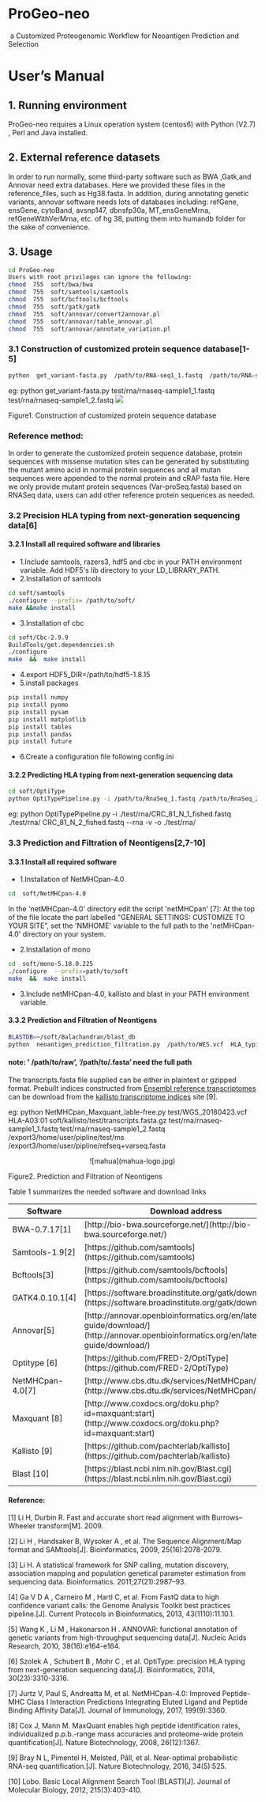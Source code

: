 # ProGeo-neo
 a Customized Proteogenomic Workflow for Neoantigen Prediction and Selection
 
# User’s Manual
## 1.    Running environment
ProGeo-neo requires a Linux operation system (centos6) with Python (V2.7) , Perl and Java installed. 
## 2.	External reference datasets
In order to run normally, some third-party software such as BWA ,Gatk,and Annovar need extra databases. Here we provided these files in the reference_files, such as Hg38.fasta. In addition, during annotating genetic variants, annovar software needs lots of databases including: refGene, ensGene, cytoBand, avsnp147, dbnsfp30a, MT_ensGeneMrna, refGeneWithVerMrna, etc. of hg 38, putting them into humandb folder for the sake of convenience. 
## 3.	Usage
```bash
cd ProGeo-neo   
Users with root privileges can ignore the following:
chmod  755  soft/bwa/bwa
chmod  755  soft/samtools/samtools
chmod  755  soft/bcftools/bcftools
chmod  755  soft/gatk/gatk 
chmod  755  soft/annovar/convert2annovar.pl
chmod  755  soft/annovar/table_annovar.pl
chmod  755  soft/annovar/annotate_variation.pl
```

### 3.1 Construction of customized protein sequence database[1-5]
```bash
python  get_variant-fasta.py  /path/to/RNA-seq1_1.fastq  /path/to/RNA-seq1_2.fastq
```
eg: python  get_variant-fasta.py  test/rna/rnaseq-sample1_1.fastq  test/rna/rnaseq-sample1_2.fastq
![](img/fig.tif)

Figure1. Construction of customized protein sequence database  
### Reference method: 
In order to generate the customized protein sequence database, protein sequences with missense mutation sites can be generated by substituting the mutant amino acid in normal protein sequences and all mutan sequences were appended to the normal protein and cRAP fasta file. Here we only provide mutant protein sequences (Var-proSeq.fasta) based on RNASeq data, users can add other reference protein sequences as needed.
### 3.2 Precision HLA typing from next-generation sequencing data[6] 
#### 3.2.1 Install all required software and libraries 
*   1.Include samtools, razers3, hdf5 and cbc in your PATH environment variable. Add HDF5's lib directory to your LD_LIBRARY_PATH.
*   2.Installation of samtools
```bash
cd soft/samtools
./configure --prefix= /path/to/soft/
make &&make install
```
*   3.Installation of cbc 
```bash
cd soft/Cbc-2.9.9
BuildTools/get.dependencies.sh
./configure
make  &&  make install
```
*   4.export HDF5_DIR=/path/to/hdf5-1.8.15
*   5.install packages
```bash
pip install numpy
pip install pyomo
pip install pysam
pip install matplotlib
pip install tables
pip install pandas
pip install future
```
*   6.Create a configuration file following config.ini
 
#### 3.2.2 Predicting HLA typing from next-generation sequencing data
```bash
cd soft/OptiType
python OptiTypePipeline.py -i /path/to/RnaSeq_1.fastq /path/to/RnaSeq_2.fastq --rna -v -o   rna-hla_output        
```
eg: python OptiTypePipeline.py -i ./test/rna/CRC_81_N_1_fished.fastq ./test/rna/ CRC_81_N_2_fished.fastq  --rna  -v -o  ./test/rna/
### 3.3  Prediction and Filtration of Neontigens[2,7-10]
#### 3.3.1 Install all required software 
*   1.Installation of NetMHCpan-4.0
```bash
cd  soft/NetMHCpan-4.0
```
In the 'netMHCpan-4.0' directory edit the script 'netMHCpan' [7]:
At the top of the file  locate the part labelled  "GENERAL SETTINGS: CUSTOMIZE TO YOUR SITE”, set the 'NMHOME' variable to the full path to the 'netMHCpan-4.0' directory on your system.
 
*   2.Installation of mono
```bash
cd  soft/mono-5.18.0.225
./configure  --prxfix=path/to/soft
make  &&  make install
```
*   3.Include netMHCpan-4.0, kallisto and blast in your PATH environment variable. 

#### 3.3.2 Prediction and Filtration of Neontigens
```bash
BLASTDB=~/soft/Balachandran/blast_db          
python  neoantigen_prediction_filtration.py  /path/to/WES.vcf  HLA_typing /path/to/transcripts.fasta.gz /path/to/RnaSeq1_1.fastq /path/to/RnaSeq1_2.fastq /path/to/raw  /path/to/.fasta 
```
#### note: ' /path/to/raw’, ‘/path/to/.fasta’ need the full path
The transcripts.fasta file supplied can be either in plaintext or gzipped format. Prebuilt indices constructed from [Ensembl reference transcriptomes](https://uswest.ensembl.org/info/data/ftp/index.html) can be download from the [kallisto transcriptome indices](https://github.com/pachterlab/kallisto-transcriptome-indices/releases) site [9].

eg: python  NetMHCpan_Maxquant_lable-free.py  test/WGS_20180423.vcf  HLA-A03:01 soft/kallisto/test/transcripts.fasta.gz  test/rna/rnaseq-sample1_1.fastq test/rna/rnaseq-sample1_2.fastq   /export3/home/user/pipline/test/ms  /export3/home/user/pipline/refseq+varseq.fasta
<center>
![mahua](mahua-logo.jpg)
</center>

Figure2. Prediction and Filtration of Neontigens 


Table 1 summarizes the needed software and download links

<table>
    <thead>
    <th >Software</th>
    <th>Download address</th>
    </thead>
    <tr>
    <td>BWA-0.7.17[1] </td>
    <td>[http://bio-bwa.sourceforge.net/](http://bio-bwa.sourceforge.net/)</td>
    </tr>
    <tr>
    <td>Samtools-1.9[2]</td>
    <td>[https://github.com/samtools](https://github.com/samtools)</td>
    </tr>
    <tr>
    <td>Bcftools[3]</td>
    <td>[https://github.com/samtools/bcftools](https://github.com/samtools/bcftools)</td>
    </tr>
    <tr>
    <td>GATK4.0.10.1[4]</td>
    <td>[https://software.broadinstitute.org/gatk/download/](https://software.broadinstitute.org/gatk/download/)</td>
    </tr>
    <tr>
    <td>Annovar[5]</td>
    <td>[http://annovar.openbioinformatics.org/en/latest/user-guide/download/](http://annovar.openbioinformatics.org/en/latest/user-guide/download/)</td>
    </tr>
    <tr>
    <td>Optitype [6]</td>
    <td>[https://github.com/FRED-2/OptiType](https://github.com/FRED-2/OptiType)</td>
    </tr>
    <tr>
    <td>NetMHCpan-4.0[7]</td>
    <td>[http://www.cbs.dtu.dk/services/NetMHCpan/](http://www.cbs.dtu.dk/services/NetMHCpan/)</td>
    </tr>
    <tr>
    <td>Maxquant [8]</td>
    <td>[http://www.coxdocs.org/doku.php?id=maxquant:start](http://www.coxdocs.org/doku.php?id=maxquant:start)</td>
    </tr>
    <tr>
    <td>Kallisto [9] </td>
    <td>[https://github.com/pachterlab/kallisto](https://github.com/pachterlab/kallisto)</td>
    </tr>
    <tr>
    <td>Blast [10] </td>
    <td>[https://blast.ncbi.nlm.nih.gov/Blast.cgi](https://blast.ncbi.nlm.nih.gov/Blast.cgi)</td>
    </tr>
</table>
	
#### Reference:
[1] Li H, Durbin R. Fast and accurate short read alignment with Burrows–Wheeler transform[M]. 2009.

[2] Li H , Handsaker B, Wysoker A , et al. The Sequence Alignment/Map format and SAMtools[J]. Bioinformatics, 2009, 25(16):2078-2079.

[3] Li H. A statistical framework for SNP calling, mutation discovery, association mapping and population genetical parameter estimation from sequencing data. Bioinformatics. 2011;27(21):2987–93.

[4] Ga V D A , Carneiro M , Hartl C, et al. From FastQ data to high confidence variant calls: the Genome Analysis Toolkit best practices pipeline.[J]. Current Protocols in Bioinformatics, 2013, 43(1110):11.10.1.

[5] Wang K , Li M , Hakonarson H . ANNOVAR: functional annotation of genetic variants from high-throughput sequencing data[J]. Nucleic Acids Research, 2010, 38(16):e164-e164.

[6] Szolek A , Schubert B , Mohr C , et al. OptiType: precision HLA typing from next-generation sequencing data[J]. Bioinformatics, 2014, 30(23):3310-3316.

[7] Jurtz V, Paul S, Andreatta M, et al. NetMHCpan-4.0: Improved Peptide-MHC Class I Interaction Predictions Integrating Eluted Ligand and Peptide Binding Affinity Data[J]. Journal of Immunology, 2017, 199(9):3360.

[8] Cox J, Mann M. MaxQuant enables high peptide identification rates, individualized p.p.b.-range mass accuracies and proteome-wide protein quantification[J]. Nature Biotechnology, 2008, 26(12):1367.

[9] Bray N L, Pimentel H, Melsted, Páll, et al. Near-optimal probabilistic RNA-seq quantification.[J]. Nature Biotechnology, 2016, 34(5):525.

[10] Lobo. Basic Local Alignment Search Tool (BLAST)[J]. Journal of Molecular Biology, 2012, 215(3):403-410.


